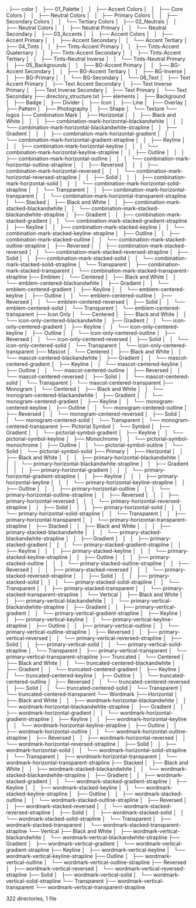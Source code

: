 .
├── color
│   ├── 01_Palette
│   │   ├── Accent Colors
│   │   ├── Core Colors
│   │   ├── Neutral Colors
│   │   ├── Primary Colors
│   │   ├── Secondary Colors
│   │   └── Tertiary Colors
│   ├── 02_Neutrals
│   │   ├── Neutral Colors
│   │   ├── Neutral Primary
│   │   └── Neutral Secondary
│   ├── 03_Accents
│   │   ├── Accent Colors
│   │   ├── Accent Primary
│   │   ├── Accent Secondary
│   │   └── Accent Tertiary
│   ├── 04_Tints
│   │   ├── Tints-Accent Primary
│   │   ├── Tints-Accent Quaternary
│   │   ├── Tints-Accent Secondary
│   │   ├── Tints-Accent Tertiary
│   │   ├── Tints-Neutral Inverse
│   │   └── Tints-Neutral Primary
│   ├── 05_Backgrounds
│   │   ├── BG-Accent Primary
│   │   ├── BG-Accent Secondary
│   │   ├── BG-Accent Tertiary
│   │   ├── BG-Inverse
│   │   ├── BG-Primary
│   │   └── BG-Secondary
│   └── 06_Text
│       ├── Text Accent Primary
│       ├── Text Accent Secondary
│       ├── Text Inverse Primary
│       ├── Text Inverse Secondary
│       ├── Text Primary
│       └── Text Secondary
├── directory_structure.txt
├── elements
│   ├── Background
│   ├── Badge
│   ├── Divider
│   ├── Icon
│   ├── Line
│   ├── Overlay
│   ├── Pattern
│   ├── Photography
│   ├── Shape
│   └── Texture
└── logos
    ├── Combination Mark
    │   ├── Horizontal
    │   │   ├── Black and White
    │   │   │   ├── combination-mark-horizontal-blackandwhite
    │   │   │   └── combination-mark-horizontal-blackandwhite-strapline
    │   │   ├── Gradient
    │   │   │   ├── combination-mark-horizontal-gradient
    │   │   │   └── combination-mark-horizontal-gradient-strapline
    │   │   ├── Keyline
    │   │   │   ├── combination-mark-horizontal-keyline
    │   │   │   └── combination-mark-horizontal-keyline-strapline
    │   │   ├── Outline
    │   │   │   ├── combination-mark-horizontal-outline
    │   │   │   └── combination-mark-horizontal-outline-strapline
    │   │   ├── Reversed
    │   │   │   ├── combination-mark-horizontal-reversed
    │   │   │   └── combination-mark-horizontal-reversed-strapline
    │   │   ├── Solid
    │   │   │   ├── combination-mark-horizontal-solid
    │   │   │   └── combination-mark-horizontal-solid-strapline
    │   │   └── Transparent
    │   │       ├── combination-mark-horizontal-transparent
    │   │       └── combination-mark-horizontal-transparent-strapline
    │   └── Stacked
    │       ├── Black and White
    │       │   ├── combination-mark-stacked-blackandwhite
    │       │   └── combination-mark-stacked-blackandwhite-strapline
    │       ├── Gradient
    │       │   ├── combination-mark-stacked-gradient
    │       │   └── combination-mark-stacked-gradient-strapline
    │       ├── Keyline
    │       │   ├── combination-mark-stacked-keyline
    │       │   └── combination-mark-stacked-keyline-strapline
    │       ├── Outline
    │       │   ├── combination-mark-stacked-outline
    │       │   └── combination-mark-stacked-outline-strapline
    │       ├── Reversed
    │       │   ├── combination-mark-stacked-reversed
    │       │   └── combination-mark-stacked-reversed-strapline
    │       ├── Solid
    │       │   ├── combination-mark-stacked-solid
    │       │   └── combination-mark-stacked-solid-strapline
    │       └── Transparent
    │           ├── combination-mark-stacked-transparent
    │           └── combination-mark-stacked-transparent-strapline
    ├── Emblem
    │   └── Centered
    │       ├── Black and White
    │       │   └── emblem-centered-blackandwhite
    │       ├── Gradient
    │       │   └── emblem-centered-gradient
    │       ├── Keyline
    │       │   └── emblem-centered-keyline
    │       ├── Outline
    │       │   └── emblem-centered-outline
    │       ├── Reversed
    │       │   └── emblem-centered-reversed
    │       ├── Solid
    │       │   └── emblem-centered-solid
    │       └── Transparent
    │           └── emblem-centered-transparent
    ├── Icon Only
    │   └── Centered
    │       ├── Black and White
    │       │   └── icon-only-centered-blackandwhite
    │       ├── Gradient
    │       │   └── icon-only-centered-gradient
    │       ├── Keyline
    │       │   └── icon-only-centered-keyline
    │       ├── Outline
    │       │   └── icon-only-centered-outline
    │       ├── Reversed
    │       │   └── icon-only-centered-reversed
    │       ├── Solid
    │       │   └── icon-only-centered-solid
    │       └── Transparent
    │           └── icon-only-centered-transparent
    ├── Mascot
    │   └── Centered
    │       ├── Black and White
    │       │   └── mascot-centered-blackandwhite
    │       ├── Gradient
    │       │   └── mascot-centered-gradient
    │       ├── Keyline
    │       │   └── mascot-centered-keyline
    │       ├── Outline
    │       │   └── mascot-centered-outline
    │       ├── Reversed
    │       │   └── mascot-centered-reversed
    │       ├── Solid
    │       │   └── mascot-centered-solid
    │       └── Transparent
    │           └── mascot-centered-transparent
    ├── Monogram
    │   └── Centered
    │       ├── Black and White
    │       │   └── monogram-centered-blackandwhite
    │       ├── Gradient
    │       │   └── monogram-centered-gradient
    │       ├── Keyline
    │       │   └── monogram-centered-keyline
    │       ├── Outline
    │       │   └── monogram-centered-outline
    │       ├── Reversed
    │       │   └── monogram-centered-reversed
    │       ├── Solid
    │       │   └── monogram-centered-solid
    │       └── Transparent
    │           └── monogram-centered-transparent
    ├── Pictorial Symbol
    │   └── Symbol
    │       ├── Gradient
    │       │   └── pictorial-symbol-gradient
    │       ├── Keyline
    │       │   └── pictorial-symbol-keyline
    │       ├── Monochrome
    │       │   └── pictorial-symbol-monochrome
    │       ├── Outline
    │       │   └── pictorial-symbol-outline
    │       └── Solid
    │           └── pictorial-symbol-solid
    ├── Primary
    │   ├── Horizontal
    │   │   ├── Black and White
    │   │   │   ├── primary-horizontal-blackandwhite
    │   │   │   └── primary-horizontal-blackandwhite-strapline
    │   │   ├── Gradient
    │   │   │   ├── primary-horizontal-gradient
    │   │   │   └── primary-horizontal-gradient-strapline
    │   │   ├── Keyline
    │   │   │   ├── primary-horizontal-keyline
    │   │   │   └── primary-horizontal-keyline-strapline
    │   │   ├── Outline
    │   │   │   ├── primary-horizontal-outline
    │   │   │   └── primary-horizontal-outline-strapline
    │   │   ├── Reversed
    │   │   │   ├── primary-horizontal-reversed
    │   │   │   └── primary-horizontal-reversed-strapline
    │   │   ├── Solid
    │   │   │   ├── primary-horizontal-solid
    │   │   │   └── primary-horizontal-solid-strapline
    │   │   └── Transparent
    │   │       ├── primary-horizontal-transparent
    │   │       └── primary-horizontal-transparent-strapline
    │   ├── Stacked
    │   │   ├── Black and White
    │   │   │   ├── primary-stacked-blackandwhite
    │   │   │   └── primary-stacked-blackandwhite-strapline
    │   │   ├── Gradient
    │   │   │   ├── primary-stacked-gradient
    │   │   │   └── primary-stacked-gradient-strapline
    │   │   ├── Keyline
    │   │   │   ├── primary-stacked-keyline
    │   │   │   └── primary-stacked-keyline-strapline
    │   │   ├── Outline
    │   │   │   ├── primary-stacked-outline
    │   │   │   └── primary-stacked-outline-strapline
    │   │   ├── Reversed
    │   │   │   ├── primary-stacked-reversed
    │   │   │   └── primary-stacked-reversed-strapline
    │   │   ├── Solid
    │   │   │   ├── primary-stacked-solid
    │   │   │   └── primary-stacked-solid-strapline
    │   │   └── Transparent
    │   │       ├── primary-stacked-transparent
    │   │       └── primary-stacked-transparent-strapline
    │   └── Vertical
    │       ├── Black and White
    │       │   ├── primary-vertical-blackandwhite
    │       │   └── primary-vertical-blackandwhite-strapline
    │       ├── Gradient
    │       │   ├── primary-vertical-gradient
    │       │   └── primary-vertical-gradient-strapline
    │       ├── Keyline
    │       │   ├── primary-vertical-keyline
    │       │   └── primary-vertical-keyline-strapline
    │       ├── Outline
    │       │   ├── primary-vertical-outline
    │       │   └── primary-vertical-outline-strapline
    │       ├── Reversed
    │       │   ├── primary-vertical-reversed
    │       │   └── primary-vertical-reversed-strapline
    │       ├── Solid
    │       │   ├── primary-vertical-solid
    │       │   └── primary-vertical-solid-strapline
    │       └── Transparent
    │           ├── primary-vertical-transparent
    │           └── primary-vertical-transparent-strapline
    ├── Truncated
    │   └── Centered
    │       ├── Black and White
    │       │   └── truncated-centered-blackandwhite
    │       ├── Gradient
    │       │   └── truncated-centered-gradient
    │       ├── Keyline
    │       │   └── truncated-centered-keyline
    │       ├── Outline
    │       │   └── truncated-centered-outline
    │       ├── Reversed
    │       │   └── truncated-centered-reversed
    │       ├── Solid
    │       │   └── truncated-centered-solid
    │       └── Transparent
    │           └── truncated-centered-transparent
    └── Wordmark
        ├── Horizontal
        │   ├── Black and White
        │   │   ├── wordmark-horizontal-blackandwhite
        │   │   └── wordmark-horizontal-blackandwhite-strapline
        │   ├── Gradient
        │   │   ├── wordmark-horizontal-gradient
        │   │   └── wordmark-horizontal-gradient-strapline
        │   ├── Keyline
        │   │   ├── wordmark-horizontal-keyline
        │   │   └── wordmark-horizontal-keyline-strapline
        │   ├── Outline
        │   │   ├── wordmark-horizontal-outline
        │   │   └── wordmark-horizontal-outline-strapline
        │   ├── Reversed
        │   │   ├── wordmark-horizontal-reversed
        │   │   └── wordmark-horizontal-reversed-strapline
        │   ├── Solid
        │   │   ├── wordmark-horizontal-solid
        │   │   └── wordmark-horizontal-solid-strapline
        │   └── Transparent
        │       ├── wordmark-horizontal-transparent
        │       └── wordmark-horizontal-transparent-strapline
        ├── Stacked
        │   ├── Black and White
        │   │   ├── wordmark-stacked-blackandwhite
        │   │   └── wordmark-stacked-blackandwhite-strapline
        │   ├── Gradient
        │   │   ├── wordmark-stacked-gradient
        │   │   └── wordmark-stacked-gradient-strapline
        │   ├── Keyline
        │   │   ├── wordmark-stacked-keyline
        │   │   └── wordmark-stacked-keyline-strapline
        │   ├── Outline
        │   │   ├── wordmark-stacked-outline
        │   │   └── wordmark-stacked-outline-strapline
        │   ├── Reversed
        │   │   ├── wordmark-stacked-reversed
        │   │   └── wordmark-stacked-reversed-strapline
        │   ├── Solid
        │   │   ├── wordmark-stacked-solid
        │   │   └── wordmark-stacked-solid-strapline
        │   └── Transparent
        │       ├── wordmark-stacked-transparent
        │       └── wordmark-stacked-transparent-strapline
        └── Vertical
            ├── Black and White
            │   ├── wordmark-vertical-blackandwhite
            │   └── wordmark-vertical-blackandwhite-strapline
            ├── Gradient
            │   ├── wordmark-vertical-gradient
            │   └── wordmark-vertical-gradient-strapline
            ├── Keyline
            │   ├── wordmark-vertical-keyline
            │   └── wordmark-vertical-keyline-strapline
            ├── Outline
            │   ├── wordmark-vertical-outline
            │   └── wordmark-vertical-outline-strapline
            ├── Reversed
            │   ├── wordmark-vertical-reversed
            │   └── wordmark-vertical-reversed-strapline
            ├── Solid
            │   ├── wordmark-vertical-solid
            │   └── wordmark-vertical-solid-strapline
            └── Transparent
                ├── wordmark-vertical-transparent
                └── wordmark-vertical-transparent-strapline

322 directories, 1 file
